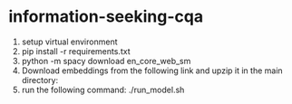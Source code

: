 # information-seeking-cqa


1. setup virtual environment
2. pip install -r requirements.txt
3. python -m spacy download en_core_web_sm
4. Download embeddings from the following link and upzip it in the main directory:
5. run the following command: ./run_model.sh
